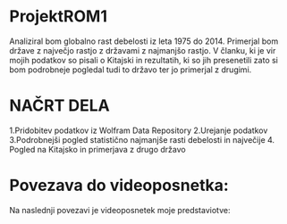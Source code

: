 # ProjektROM1
Analiziral bom globalno rast debelosti iz leta 1975 do 2014. Primerjal bom države z največjo rastjo z državami z najmanjšo rastjo. V članku, ki je vir mojih podatkov so pisali o Kitajski in rezultatih, ki so jih presenetili zato si bom podrobneje pogledal tudi to državo ter jo primerjal z drugimi. 

# NAČRT DELA
1.Pridobitev podatkov iz Wolfram Data Repository
2.Urejanje podatkov
3.Podrobnejši pogled statistično najmanjše rasti debelosti in največije
4. Pogled na Kitajsko in primerjava z drugo državo

# Povezava do videoposnetka:
Na naslednji povezavi je videoposnetek moje predstaviotve: 
